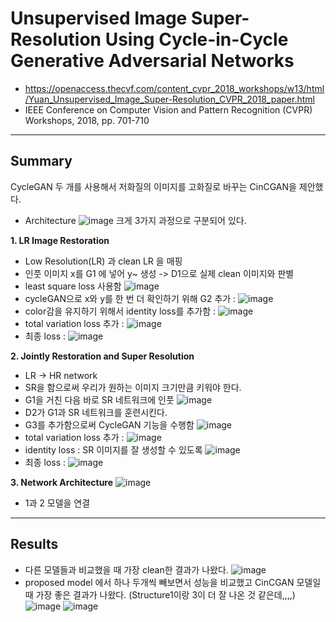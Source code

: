 # Unsupervised Image Super-Resolution Using Cycle-in-Cycle Generative Adversarial Networks
- https://openaccess.thecvf.com/content_cvpr_2018_workshops/w13/html/Yuan_Unsupervised_Image_Super-Resolution_CVPR_2018_paper.html
- IEEE Conference on Computer Vision and Pattern Recognition (CVPR) Workshops, 2018, pp. 701-710
---
## Summary
CycleGAN 두 개를 사용해서 저화질의 이미지를 고화질로 바꾸는 CinCGAN을 제안했다.

- Architecture
![image](https://user-images.githubusercontent.com/70581043/132944242-c8104bd6-8dad-45eb-ad42-c3e725f9f320.png)
크게 3가지 과정으로 구분되어 있다.           



**1. LR Image Restoration**
- Low Resolution(LR) 과 clean LR 을 매핑
- 인풋 이미지 x를 G1 에 넣어 y~ 생성 -> D1으로 실제 clean 이미지와 판별
- least square loss 사용함 
![image](https://user-images.githubusercontent.com/70581043/132944335-e714152c-f774-40da-9012-218984163e70.png)
- cycleGAN으로  x와 y를 한 번 더 확인하기 위해 G2 추가 : 
![image](https://user-images.githubusercontent.com/70581043/132944361-08386c18-b907-4250-a0ae-4d55d8853fc4.png)
- color감을 유지하기 위해서 identity loss를 추가함 : 
![image](https://user-images.githubusercontent.com/70581043/132944392-187c764e-b1a4-4a5f-8cdd-fc61e65cc304.png)
- total variation loss 추가 : 
![image](https://user-images.githubusercontent.com/70581043/132944412-d406a921-1069-4e86-aa4c-5a302d0eedb5.png)
- 최종 loss : 
![image](https://user-images.githubusercontent.com/70581043/132944440-ca4b5dc7-a5c2-4d4d-87b7-7edcc41378f2.png)



**2. Jointly Restoration and Super Resolution**
- LR -> HR network
- SR을 함으로써 우리가 원하는 이미지 크기만큼 키워야 한다.
- G1을 거친 다음 바로 SR 네트워크에 인풋
![image](https://user-images.githubusercontent.com/70581043/132944531-63d4e272-2417-4550-bb0e-aec1801ca9bb.png)
- D2가 G1과 SR 네트워크를 훈련시킨다.
- G3를 추가함으로써 CycleGAN 기능을 수행함 
![image](https://user-images.githubusercontent.com/70581043/132944534-8271fbac-792f-4af6-87f0-aea9d5b22a3c.png)
- total variation loss 추가 : 
![image](https://user-images.githubusercontent.com/70581043/132944542-6b7109fc-5bf4-4ec9-93c1-1cfd385dbeeb.png)
- identity loss : SR 이미지를 잘 생성할 수 있도록
![image](https://user-images.githubusercontent.com/70581043/132944566-5fed3afe-ba2d-4eb4-a91b-13f098f8cad6.png)
- 최종 loss : 
![image](https://user-images.githubusercontent.com/70581043/132944583-c7d17939-074e-4515-bdc8-e5f297c8abfa.png)

**3. Network Architecture**
![image](https://user-images.githubusercontent.com/70581043/132944591-9dbf7dbd-8029-4ede-bb7e-f542c1949601.png)
- 1과 2 모델을 연결
---
## Results
- 다른 모델들과 비교했을 때 가장 clean한 결과가 나왔다.
![image](https://user-images.githubusercontent.com/70581043/132944630-5c4a22b5-c891-4894-bada-c0c91a94110b.png)
- proposed model 에서 하나 두개씩 빼보면서 성능을 비교했고 CinCGAN 모델일 때 가장 좋은 결과가 나왔다. (Structure1이랑 3이 더 잘 나온 것 같은데,,,,)
![image](https://user-images.githubusercontent.com/70581043/132944647-2eeef744-7221-41a6-90aa-3dbfd9a25d72.png)
![image](https://user-images.githubusercontent.com/70581043/132944663-69984c9f-3dd2-4e67-b130-b33c6d686ec7.png)
